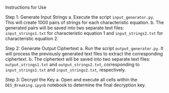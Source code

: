 Instructions for Use

Step 1: Generate Input Strings
a. Execute the script `input_generator.py`. This will create 1000 pairs of strings for each characteristic equation.
b. The generated pairs will be saved into two separate text files: `input_strings1.txt` for characteristic equation 1 and `input_strings2.txt` for characteristic equation 2.

Step 2: Generate Output Ciphertext
a. Run the script `output_generator.py`. It will process the previously generated text files to extract the corresponding ciphertext.
b. The ciphertext will be saved into two separate text files: `output_strings1.txt` and `output_strings2.txt`, corresponding to `input_strings1.txt` and `input_strings2.txt`, respectively.

Step 3: Decrypt the Key
a. Open and execute all cells within the `DES_Breaking.ipynb` notebook to determine the final decryption key.
